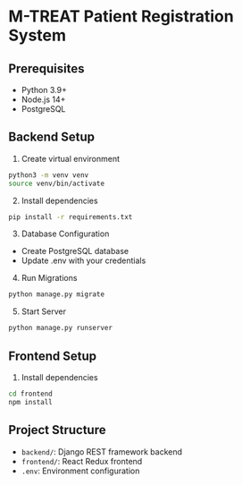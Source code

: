 # M-TREAT Patient Registration System

## Prerequisites

- Python 3.9+
- Node.js 14+
- PostgreSQL

## Backend Setup

1. Create virtual environment

```bash
python3 -m venv venv
source venv/bin/activate
```

2. Install dependencies

```bash
pip install -r requirements.txt
```

3. Database Configuration

- Create PostgreSQL database
- Update .env with your credentials

4. Run Migrations

```bash
python manage.py migrate
```

5. Start Server

```bash
python manage.py runserver
```

## Frontend Setup

1. Install dependencies

```bash
cd frontend
npm install
```

## Project Structure

- `backend/`: Django REST framework backend
- `frontend/`: React Redux frontend
- `.env`: Environment configuration
